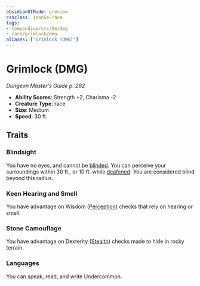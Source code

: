 ```yaml
---
obsidianUIMode: preview
cssclass: json5e-race
tags:
- compendium/src/5e/dmg
- race/grimlock/dmg
aliases: ["Grimlock (DMG)"]
---
```


# Grimlock (DMG)
*Dungeon Master's Guide p. 282*

- **Ability Scores**: Strength +2, Charisma -2
- **Creature Type**: race
- **Size**: Medium
- **Speed**: 30 ft.


## Traits

### Blindsight

You have no eyes, and cannot be [blinded](../../Rules%20&%20Options/5e%20Rules/conditions.md##blinded). You can perceive your surroundings within 30 ft., or 10 ft. while [deafened](../../Rules%20&%20Options/5e%20Rules/conditions.md##deafened). You are considered blind beyond this radius.

### Keen Hearing and Smell

You have advantage on Wisdom ([Perception](../../Rules%20&%20Options/5e%20Rules/skills.md##Perception)) checks that rely on hearing or smell.

### Stone Camouflage

You have advantage on Dexterity ([Stealth](../../Rules%20&%20Options/5e%20Rules/skills.md##Stealth)) checks made to hide in rocky terrain.

### Languages

You can speak, read, and write Undercommon.